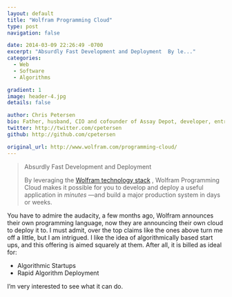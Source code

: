 ```yaml
---
layout: default
title: "Wolfram Programming Cloud"
type: post
navigation: false

date: 2014-03-09 22:26:49 -0700
excerpt: "Absurdly Fast Development and Deployment  By le..."
categories:
  - Web
  - Software
  - Algorithms

gradient: 1
image: header-4.jpg
details: false

author: Chris Petersen
bio: Father, husband, CIO and cofounder of Assay Depot, developer, entrepreneur and technologist.
twitter: http://twitter.com/cpetersen
github: http://github.com/cpetersen

original_url: http://www.wolfram.com/programming-cloud/
---
```



 

 >  Absurdly Fast Development and Deployment 
 > 
 > By leveraging the  [Wolfram technology stack](http://www.wolfram.com/technologies) , Wolfram Programming Cloud makes it possible for you to develop and deploy a useful application in  *minutes* —and build a major production system in days or weeks.
 > 
 > 
 > 

 > 

 You have to admire the audacity, a few months ago, Wolfram announces their own programming language, now they are announcing their own cloud to deploy it to. I must admit, over the top claims like the ones above turn me off a little, but I am intrigued. I like the idea of algorithmically based start ups, and this offering is aimed squarely at them. After all, it is billed as ideal for:

 * Algorithmic Startups
 * Rapid Algorithm Deployment

 I’m very interested to see what it can do. 
